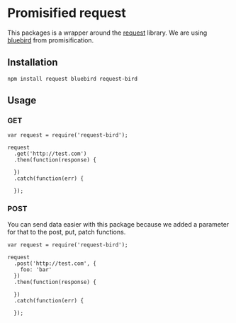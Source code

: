 # Promisified request

This packages is a wrapper around the [request](https://github.com/request/request) library.
We are using [bluebird](http://bluebirdjs.com/docs/getting-started.html) from promisification.

## Installation

```
npm install request bluebird request-bird
```

## Usage

### GET

```
var request = require('request-bird');

request
  .get('http://test.com')
  .then(function(response) {
    
  })
  .catch(function(err) {

  });

```

### POST

You can send data easier with this package because we added a parameter for that to the post, put, patch functions.

```
var request = require('request-bird');

request
  .post('http://test.com', {
    foo: 'bar'
  })
  .then(function(response) {
    
  })
  .catch(function(err) {

  });

```
